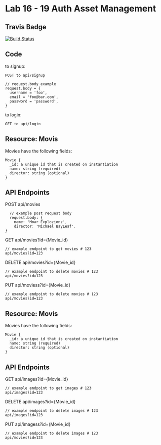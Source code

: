# Lab 16 - 19 Auth Asset Management
## Travis Badge
[![Build Status](https://travis-ci.org/ashtonkellis/16-19-auth-asset-mgt.svg?branch=master)](https://travis-ci.org/ashtonkellis/16-19-auth-asset-mgt)

## Code
to signup:
```
POST to api/signup

// request.body example
request.body = {
  username = 'foo',
  email = 'foo@bar.com',
  password = 'password',
}
```

to login:
```
GET to api/login
```

## Resource: Movis
Movies have the following fields:
```
Movie {
  _id: a unique id that is created on instantiation
  name: string (required)
  director: string (optional)
}
```

## API Endpoints
POST api/movies
```
  // example post request body
  request.body: {
    name: 'Moar Explozionz',
    director: 'Michael BayLeaf',
}
```

GET api/movies?id={Movie_id}
```
// example endpoint to get movies # 123
api/movies?id=123
```

DELETE api/movies?id={Movie_id}
```
// example endpoint to delete movies # 123
api/movies?id=123
```

PUT api/moviess?id={Movie_id}
```
// example endpoint to delete movies # 123
api/movies?id=123
```

## Resource: Movis
Movies have the following fields:
```
Movie {
  _id: a unique id that is created on instantiation
  name: string (required)
  director: string (optional)
}
```

## API Endpoints
GET api/images?id={Movie_id}
```
// example endpoint to get images # 123
api/images?id=123
```

DELETE api/images?id={Movie_id}
```
// example endpoint to delete images # 123
api/images?id=123
```

PUT api/imagess?id={Movie_id}
```
// example endpoint to delete images # 123
api/movies?id=123
```
